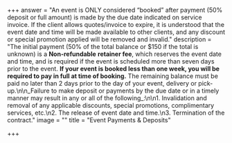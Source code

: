 +++
answer = "An event is ONLY considered “booked” after payment (50% deposit or full amount) is made by the due date indicated on service invoice. If the client allows quotes/invoice to expire, it is understood that the event date and time will be made available to other clients, and any discount or special promotion applied will be removed and invalid."
description = "The initial payment (50% of the total balance or $150 if the total is unknown) is a **Non-refundable** **retainer fee**, which reserves the event date and time, and is required if the event is scheduled more than seven days prior to the event. **If your event is booked less than one week, you will be required to pay in full at time of booking.** The remaining balance must be paid no later than 2 days prior to the day of your event, delivery or pick-up.\n\n_Failure to make deposit or payments by the due date or in a timely manner may result in any or all of the following_:\n\n1. Invalidation and removal of any applicable discounts, special promotions, complimentary services, etc.\n2. The release of event date and time.\n3. Termination of the contract."
image = ""
title = "Event Payments & Deposits"

+++

